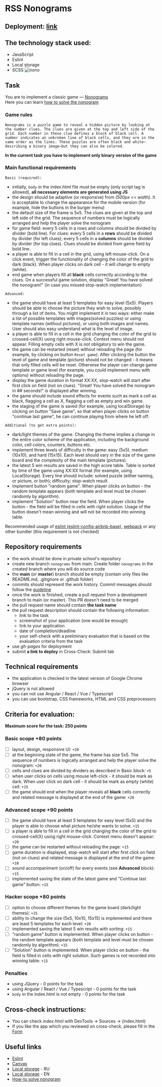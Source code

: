 # RSS Nonograms

## Deployment: [link](https://yana-dyachok.github.io/JS-FE-2023Q4/nonograms/)

## The technology stack used:

-   JavaScript
-   Eslint
-   Local storage
-   SCSS
![nono](https://github.com/user-attachments/assets/0d317129-e29f-41ad-bed9-b67fc91b05d1)
## Task

You are to implement a classic game — [Nonograms](https://en.wikipedia.org/wiki/Nonogram)  
Here you can learn [how to solve the nonogram](https://nonograms-katana.fandom.com/wiki/Tips_for_solving)

### Game rules

`Nonograms is a puzzle game to reveal a hidden picture by looking at the number clues. The clues are given at the top and left side of the grid. Each number in these clue defines a block of black cell. A number indicates an unbroken line of black cells, and they are in the same order as the lines. These puzzles are often black and white—describing a binary image—but they can also be colored.`

**In the current task you have to implement only binary version of the game**

### Main functional requirements

`Basic (required):`

-   initially, `body` in the index.html file must be empty (only script tag is allowed), **all necessary elements are generated using JS**
-   the design should be adaptive (or responsive) from _(500px <= width)_. It is acceptable to change the appearance for the mobile version (for example, hide the buttons in the burger menu)
-   the default size of the frame is 5x5. The clues are given at the top and left side of the grid. The sequence of numbers must be logically arranged and help the player solve the nonogram
-   for game field: every 5 cells in a rows and columns should be divided by divider (bold line). For clues: every 5 cells in a **rows** should be divided by divider (for left clues); every 5 cells in a **columns** should be divided by divider (for top clues). Clues should be divided from game field by bold line.
-   a player is able to fill in a cell in the grid, using left mouse-click. On a click event, trigger the functionality of changing the color of the grid to dark (black). When player clicks on dark cell - it will change to empty (white).
-   end game when players fill all **black** cells correctly according to the clues. On a successful game solution, display "Great! You have solved the nonogram!" (in case you missed stop-watch implementation)

`Advanced:`

-   the game should have at least 5 templates for easy level (5x5). Players should be able to choose the picture they wish to solve, possibly through a list of items. You might implement it in two ways: either make a list of possible templates with images(solved puzzles) or using template names (without pictures), or using both images and names. User should also easy understand what is the level of image.
-   a player is able to fill in a cell in the grid changing the color of the grid to crossed-cell(X) using right mouse-click. Context menu should not appear. Filling empty cells with X is not obligatory to win the game.
-   the game can be restarted (reset) without reloading the page (for example, by clicking on button `Reset game`). After clicking the button the level of game and template (picture) should not be changed - it means that only filled cells will be reset. Otherwise the player can change game template or game level (for example, you could implement menu with options) without reloading the page.
-   display the game duration in format XX:XX, stop-watch will start after first click on field (not on clues). "Great! You have solved the nonogram in ## seconds!" is displayed after winning.
-   the game should include sound effects for events such as mark a cell as black, flagging a cell as X, flagging a cell as empty and win game.
-   the staging of the game is saved (for example, using localStorage) by clicking on button "Save game", so that when player clicks on button "continue last game", he can continue playing from where he left off.

`Additional (to get extra points):`

-   dark/light themes of the game. Changing the theme implies a change in the entire color scheme of the application, including the background color, cell colors, counters, buttons etc.
-   implement three levels of difficulty in the game: easy (5x5), medium (10x10), and hard (15x15). Each level should vary in the size of the game board and the complexity of the main template (pictures).
-   the latest 5 win results are saved in the high score table. Table is sorted by time of the game using XX:XX format (for example, using LocalStorage). Every line should include: solved puzzle (either naming, or picture, or both); difficulty; stop-watch result.
-   implement button "random game". When player clicks on button - the random template appears (both template and level must be chosen randomly by algorithm).
-   implement "Solution" button near the field. When player clicks the button - the field will be filled in cells with right solution. Usage of the button doesn't mean winning and will not be recorded into winning table.

Recommended usage of [eslint (eslint-config-airbnb-base)](https://eslint.org/), [webpack](https://webpack.js.org/) or any other bundler (this requirement is not checked)

## Repository requirements

-   the work should be done in private school's repository
-   create new branch `nonograms` from main. Create folder `nonograms` in the created branch where you will do source code
-   the **main** (or **master**) branch should be empty (contain only files like README.md, .gitignore or .github folder)
-   commits should represent the work history. Commit messages should follow the [guideline](https://www.conventionalcommits.org/en/v1.0.0/)
-   once the work is finished, create a pull request from a development branch to main (or master). This PR doesn't need to be merged
-   the pull request name should contain **the task name**
-   the pull request description should contain the following information:
    -   link to the task
    -   screenshot of your application (one would be enough)
    -   link to your application
    -   date of completion/deadline
    -   your self-check with a preliminary evaluation that is based on the evaluation criteria from the task
-   use _gh-pages_ for deployment
-   submit **a link to deploy** in Cross-Check: Submit tab

## Technical requirements

-   the application is checked in the latest version of Google Chrome browser
-   jQuery is not allowed
-   you can not use Angular / React / Vue / Typescript
-   you can use bootstrap, CSS frameworks, HTML and CSS preprocessors

## Criteria for evaluation:

**Maximum score for the task: 250 points**

### Basic scope +80 points

-   [ ] layout, design, responsive UI: `+20`
-   [ ] at the beginning state of the game, the frame has size 5x5. The sequence of numbers is logically arranged and help the player solve the nonogram: `+20`
-   [ ] cells and clues are divided by dividers as described in Basic block: `+5`
-   [ ] when user clicks on cells using mouse left-click - it should be mark as dark. When user click on dark cell - it should be mark as empty (white) cell: `+15`
-   [ ] the game should end when the player reveals all **black** cells correctly and related message is displayed at the end of the game: `+20`

### Advanced scope +90 points

-   [ ] the game should have at least 5 templates for easy level (5x5) and the player is able to choose what picture he/she wants to solve. `+15`
-   [ ] a player is able to fill in a cell in the grid changing the color of the grid to crossed-cell(X) using right mouse-click. Context menu doesn't appear: `+20`
-   [ ] the game can be restarted without reloading the page: `+15`
-   [ ] game duration is displayed, stop-watch will start after first click on field (not on clues) and related message is displayed at the end of the game: `+10`
-   [ ] sound accompaniment (on/off) for every events (see **Advanced** block): `+15`
-   [ ] implemented saving the state of the latest game and "Continue last game" button: `+15`

### Hacker scope +80 points

-   [ ] option to choose different themes for the game board (dark/light themes): `+15`
-   [ ] ability to change the size (5x5, 10x10, 15x15) is implemented and there are least 5 templates for each level: `+20`
-   [ ] implemented saving the latest 5 win results with sorting: `+15`
-   [ ] "random game" button is implemented. When player clicks on button - the random template appears (both template and level must be chosen randomly by algorithm): `+15`
-   [ ] "Solution" button is implemented. When player clicks on button - the field is filled in cells with right solution. Such games is not recorded into winning table: `+15`

### Penalties

-   using JQuery - 0 points for the task
-   using Angular / React / Vue / Typescript - 0 points for the task
-   `body` in the index.html is not empty - 0 points for the task

## Cross-check instructions:

-   You can check _index.html_ with DevTools -> Sources -> (index.html)
-   If you like the app which you reviewed on cross-check, please fill in the [Form](https://docs.google.com/forms/d/e/1FAIpQLScQZgKqy1nmXOrCWOMBth6-19RSKedeNunJ31lVj4ycj8b2dA/viewform?usp=sf_link)

## Useful links

-   [Eslint](https://eslint.org/)
-   [Canvas](https://developer.mozilla.org/en-US/docs/Web/API/Canvas_API/Tutorial)
-   [Local storage](https://learn.javascript.ru/localstorage) - RU
-   [Local storage](https://javascript.info/localstorage) - EN
-   [How-to solve nonogram](https://www.youtube.com/watch?v=TCqZ5p0dmC0)
